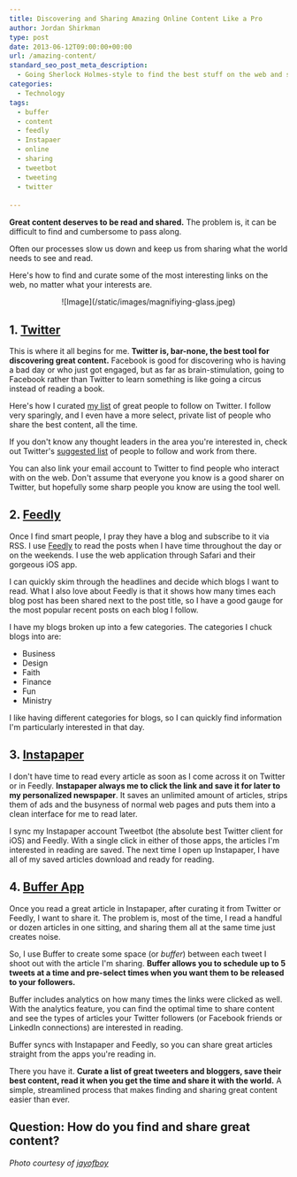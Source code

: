 ```yaml
---
title: Discovering and Sharing Amazing Online Content Like a Pro
author: Jordan Shirkman
type: post
date: 2013-06-12T09:00:00+00:00
url: /amazing-content/
standard_seo_post_meta_description:
  - Going Sherlock Holmes-style to find the best stuff on the web and sharing it with your favorite people.
categories:
  - Technology
tags:
  - buffer
  - content
  - feedly
  - Instapaer
  - online
  - sharing
  - tweetbot
  - tweeting
  - twitter

---
```

**Great content deserves to be read and shared.** The problem is, it can be difficult to find and cumbersome to pass along.

Often our processes slow us down and keep us from sharing what the world needs to see and read.

Here's how to find and curate some of the most interesting links on the web, no matter what your interests are.

<p style="text-align: center;">
  ![Image](/static/images/magnifiying-glass.jpeg)
</p>

## 1. [Twitter](http://twitter.com)

This is where it all begins for me. **Twitter is, bar-none, the best tool for discovering great content.** Facebook is good for discovering who is having a bad day or who just got engaged, but as far as brain-stimulation, going to Facebook rather than Twitter to learn something is like going a circus instead of reading a book.

Here's how I curated [my list](https://jshirk.com/blog/getting-the-most-out-of-twitter/) of great people to follow on Twitter. I follow very sparingly, and I even have a more select, private list of people who share the best content, all the time.

If you don't know any thought leaders in the area you're interested in, check out Twitter's [suggested list](https://twitter.com/who_to_follow/interests) of people to follow and work from there.

You can also link your email account to Twitter to find people who interact with on the web. Don't assume that everyone you know is a good sharer on Twitter, but hopefully some sharp people you know are using the tool well.

<!--more-->

## 2. [Feedly](http://feedly.com)

Once I find smart people, I pray they have a blog and subscribe to it via RSS. I use [Feedly](http://www.feedly.com/home#welcome) to read the posts when I have time throughout the day or on the weekends. I use the web application through Safari and their gorgeous iOS app.

I can quickly skim through the headlines and decide which blogs I want to read. What I also love about Feedly is that it shows how many times each blog post has been shared next to the post title, so I have a good gauge for the most popular recent posts on each blog I follow.

I have my blogs broken up into a few categories. The categories I chuck blogs into are:

  * Business
  * Design
  * Faith
  * Finance
  * Fun
  * Ministry

I like having different categories for blogs, so I can quickly find information I'm particularly interested in that day.

## 3. [Instapaper](https://itunes.apple.com/us/app/instapaper/id288545208?mt=8&uo=4&at=11l4uN)

I don't have time to read every article as soon as I come across it on Twitter or in Feedly. **Instapaper always me to click the link and save it for later to my personalized newspaper**. It saves an unlimited amount of articles, strips them of ads and the busyness of normal web pages and puts them into a clean interface for me to read later.

I sync my Instapaper account Tweetbot (the absolute best Twitter client for iOS) and Feedly. With a single click in either of those apps, the articles I'm interested in reading are saved. The next time I open up Instapaper, I have all of my saved articles download and ready for reading.

## 4. [Buffer App](https://itunes.apple.com/us/app/buffer-for-twitter-facebook/id490474324?mt=8&uo=4&at=11l4uN)

Once you read a great article in Instapaper, after curating it from Twitter or Feedly, I want to share it. The problem is, most of the time, I read a handful or dozen articles in one sitting, and sharing them all at the same time just creates noise.

So, I use Buffer to create some space (or _buffer_) between each tweet I shoot out with the article I'm sharing. **Buffer allows you to schedule up to 5 tweets at a time and pre-select times when you want them to be released to your followers.**

Buffer includes analytics on how many times the links were clicked as well. With the analytics feature, you can find the optimal time to share content and see the types of articles your Twitter followers (or Facebook friends or LinkedIn connections) are interested in reading.

Buffer syncs with Instapaper and Feedly, so you can share great articles straight from the apps you're reading in.

There you have it. **Curate a list of great tweeters and bloggers, save their best content, read it when you get the time and share it with the world.** A simple, streamlined process that makes finding and sharing great content easier than ever.

## Question: How do you find and share great content?

###### Photo courtesy of [jayofboy](http://www.sxc.hu/profile/jayofboy)
